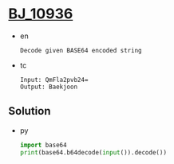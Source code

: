 # [BJ_10936](https://acmicpc.net/problem/10936)

* en

  ```en
  Decode given BASE64 encoded string
  ```

* tc

  ```tc
  Input: QmFla2pvb24=
  Output: Baekjoon
  ```

## Solution

* py

  ```py
  import base64
  print(base64.b64decode(input()).decode())
  ```
